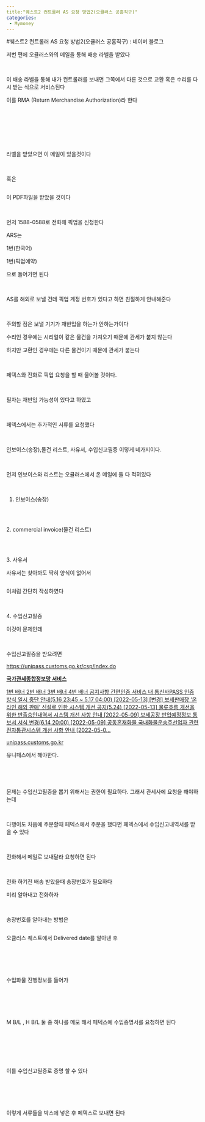 ```yaml
---
title:"퀘스트2 컨트롤러 AS 요청 방법2(오큘러스 공홈직구)"
categories:
 - Mymoney
---
```

#퀘스트2 컨트롤러 AS 요청 방법2(오큘러스 공홈직구) : 네이버 블로그
<div class="wrap_rabbit pcol2 _param(1) _postViewArea222738493321" id="post-view222738493321">
<!-- Rabbit HTML --><div class="se-viewer se-theme-default" lang="ko-KR">
<!-- SE_DOC_HEADER_END -->
<div class="se-main-container">
<div class="se-component se-text se-l-default" id="SE-cb7d7550-975a-41c2-9591-3b8fe09cbc41">
<div class="se-component-content">
<div class="se-section se-section-text se-l-default">
<div class="se-module se-module-text">
<!-- SE-TEXT { --><p class="se-text-paragraph se-text-paragraph-align-" id="SE-a3b2f686-cb15-4a85-affb-a57352581d1d" style=""><span class="se-fs- se-ff-" id="SE-4096fbbf-83f3-4002-9551-64deb26b2c5b" style="">저번 편에 오큘러스와의 메일을 통해 배송 라벨을 받았다</span></p><!-- } SE-TEXT --><!-- SE-TEXT { --><p class="se-text-paragraph se-text-paragraph-align-" id="SE-13bb2ea2-8024-4558-ba13-ca598f4951a6" style=""><span class="se-fs- se-ff-" id="SE-2240a035-8838-4552-ab24-dcacb111202b" style="">​</span></p><!-- } SE-TEXT --><!-- SE-TEXT { --><p class="se-text-paragraph se-text-paragraph-align-" id="SE-bc86479b-ae81-4e25-9b78-ebb572a4160a" style=""><span class="se-fs- se-ff-" id="SE-b849a160-f2a6-4f14-af06-2caaeddc87a4" style="">이 배송 라벨을 통해 내가 컨트롤러를 보내면 그쪽에서 다른 것으로 교환 혹은 수리를 다시 받는 식으로 서비스된다</span></p><!-- } SE-TEXT --><!-- SE-TEXT { --><p class="se-text-paragraph se-text-paragraph-align-" id="SE-0444e05b-20f6-4953-bdcf-d857eeb3a2da" style=""><span class="se-fs- se-ff-" id="SE-5a2f0e26-0113-400e-bf00-c77ad67c9928" style="">이를 RMA (Return Merchandise Authorization)라 한다</span></p><!-- } SE-TEXT --><!-- SE-TEXT { --><p class="se-text-paragraph se-text-paragraph-align-" id="SE-f9881730-807b-428d-8ee0-32a477f66c00" style=""><span class="se-fs- se-ff-" id="SE-7e9c71e0-4368-4b91-a0d8-048ac5259a40" style="">​</span></p><!-- } SE-TEXT --><!-- SE-TEXT { --><p class="se-text-paragraph se-text-paragraph-align-" id="SE-04ff5a76-3068-4436-bdd9-1e51c9093735" style=""><span class="se-fs- se-ff-" id="SE-427145a0-a7c4-4233-b9c8-aacd227008a0" style="">​</span></p><!-- } SE-TEXT --><!-- SE-TEXT { --><p class="se-text-paragraph se-text-paragraph-align-" id="SE-596223f4-f051-48fd-843d-b4dacc260ab0" style=""><span class="se-fs- se-ff-" id="SE-c9ec4c09-d9de-411e-bd39-77181562f039" style="">​</span></p><!-- } SE-TEXT -->
</div>
</div>
</div>
</div> <div class="se-component se-image se-l-default" id="SE-2571399d-18a5-4d25-87d0-c9d098d77c36">
<div class="se-component-content se-component-content-fit">
<div class="se-section se-section-image se-l-default se-section-align-">
<div class="se-module se-module-image" style="">
<a class="se-module-image-link __se_image_link __se_link" data-linkdata='{"id" : "SE-2571399d-18a5-4d25-87d0-c9d098d77c36", "src" : "https://postfiles.pstatic.net/MjAyMjA1MTlfMTcx/MDAxNjUyOTI1NjAwODA0.44n_Jn5Ntjun-ApAj3rvL_2xLetRKmUyB6MZV7-IFtsg.A9hqJPPGJCCjsqtVu0vvvxabrcsETQ8XfrTw24sXIYYg.PNG.dls32208/image.png", "originalWidth" : "1572", "originalHeight" : "807", "linkUse" : "false", "link" : ""}' data-linktype="img" href="#" onclick="return false;" style="">
<img alt="" class="se-image-resource" data-height="454" data-lazy-src="https://postfiles.pstatic.net/MjAyMjA1MTlfMTcx/MDAxNjUyOTI1NjAwODA0.44n_Jn5Ntjun-ApAj3rvL_2xLetRKmUyB6MZV7-IFtsg.A9hqJPPGJCCjsqtVu0vvvxabrcsETQ8XfrTw24sXIYYg.PNG.dls32208/image.png?type=w966" data-width="886" src="https://postfiles.pstatic.net/MjAyMjA1MTlfMTcx/MDAxNjUyOTI1NjAwODA0.44n_Jn5Ntjun-ApAj3rvL_2xLetRKmUyB6MZV7-IFtsg.A9hqJPPGJCCjsqtVu0vvvxabrcsETQ8XfrTw24sXIYYg.PNG.dls32208/image.png?type=w80_blur">
</img></a>
</div>
</div>
</div>
</div>
<div class="se-component se-text se-l-default" id="SE-8420b629-01c2-4c91-86f5-32fc903f30ce">
<div class="se-component-content">
<div class="se-section se-section-text se-l-default">
<div class="se-module se-module-text">
<!-- SE-TEXT { --><p class="se-text-paragraph se-text-paragraph-align-" id="SE-129ed1a9-faa1-43a6-b713-ba10587f4d49" style=""><span class="se-fs- se-ff-" id="SE-745a6eb8-351b-4f88-8c9d-7489484e521a" style="">라벨을 받았으면 이 메일이 있을것이다</span></p><!-- } SE-TEXT --><!-- SE-TEXT { --><p class="se-text-paragraph se-text-paragraph-align-" id="SE-784534ba-b5f0-44ef-8829-020e5600767c" style=""><span class="se-fs- se-ff-" id="SE-f1ef6a80-11cc-4fea-b996-3f4c5b75a749" style="">​</span></p><!-- } SE-TEXT --><!-- SE-TEXT { --><p class="se-text-paragraph se-text-paragraph-align-" id="SE-05e75254-75be-4993-bec4-81d8fe49a5b9" style=""><span class="se-fs- se-ff-" id="SE-87798e7f-ab4d-4cc4-8f73-4f2e6a9d3683" style="">혹은</span></p><!-- } SE-TEXT -->
</div>
</div>
</div>
</div> <div class="se-component se-image se-l-default" id="SE-a559dfa5-856f-4b80-b7f0-cc07cb3c6b4b">
<div class="se-component-content se-component-content-fit">
<div class="se-section se-section-image se-l-default se-section-align-">
<div class="se-module se-module-image" style="">
<a class="se-module-image-link __se_image_link __se_link" data-linkdata='{"id" : "SE-a559dfa5-856f-4b80-b7f0-cc07cb3c6b4b", "src" : "https://postfiles.pstatic.net/MjAyMjA1MTlfMjc1/MDAxNjUyOTI1ODI1NTI0.jMDMokjPD0YDoBLkn2iis6rSPk6jj_cld3PB9uc49DMg.C3dFQazTpLbG8CK-gKljNjVUEFVhrCoVnmyp9yWny0cg.PNG.dls32208/image.png", "originalWidth" : "953", "originalHeight" : "583", "linkUse" : "false", "link" : ""}' data-linktype="img" href="#" onclick="return false;" style="">
<img alt="" class="se-image-resource" data-height="542" data-lazy-src="https://postfiles.pstatic.net/MjAyMjA1MTlfMjc1/MDAxNjUyOTI1ODI1NTI0.jMDMokjPD0YDoBLkn2iis6rSPk6jj_cld3PB9uc49DMg.C3dFQazTpLbG8CK-gKljNjVUEFVhrCoVnmyp9yWny0cg.PNG.dls32208/image.png?type=w966" data-width="886" src="https://postfiles.pstatic.net/MjAyMjA1MTlfMjc1/MDAxNjUyOTI1ODI1NTI0.jMDMokjPD0YDoBLkn2iis6rSPk6jj_cld3PB9uc49DMg.C3dFQazTpLbG8CK-gKljNjVUEFVhrCoVnmyp9yWny0cg.PNG.dls32208/image.png?type=w80_blur">
</img></a>
</div>
</div>
</div>
</div>
<div class="se-component se-text se-l-default" id="SE-77f20969-bcd5-4fa2-a4a3-a0b55ac1da95">
<div class="se-component-content">
<div class="se-section se-section-text se-l-default">
<div class="se-module se-module-text">
<p class="se-text-paragraph se-text-paragraph-align-" id="SE-3f262f59-321c-4b20-8b22-1bb1b3bd2c61" style=""><span class="se-fs- se-ff-" id="SE-9099fc6f-66b2-48ca-a426-10339e8c469c" style="">이 PDF파일을 받았을 것이다</span></p><p class="se-text-paragraph se-text-paragraph-align-" id="SE-89c41df8-833b-43ba-a31e-69da1ca53683" style=""><span class="se-fs- se-ff-" id="SE-c09a75da-fbd4-4420-a029-a89c5dfd0d57" style="">​</span></p><p class="se-text-paragraph se-text-paragraph-align-" id="SE-71a97038-40c4-413f-82b1-c84709a1d10a" style=""><span class="se-fs- se-ff-" id="SE-f36c9b54-5cba-47af-b4ac-b1ef4b3e81cc" style="">먼저 1588-0588로 전화해 픽업을 신청한다</span></p><p class="se-text-paragraph se-text-paragraph-align-" id="SE-2febc7e0-f69c-4a7d-b7cc-aa63a095ee85" style=""><span class="se-fs- se-ff-" id="SE-331faacd-a411-4eb7-a024-5adad568bb84" style="">ARS는 </span></p><p class="se-text-paragraph se-text-paragraph-align-" id="SE-6553ecbe-fe0b-4f68-ae9f-187d5eb8738a" style=""><span class="se-fs- se-ff-" id="SE-3fe3286c-8650-4995-bb56-3f3b1c1fb922" style="">1번(한국어)</span></p><p class="se-text-paragraph se-text-paragraph-align-" id="SE-25b30921-34e3-4fd4-b684-5ba2edce5abd" style=""><span class="se-fs- se-ff-" id="SE-2baaabc7-6299-43ad-a86b-0e24e0cde6e5" style="">1번(픽업예약)</span></p><p class="se-text-paragraph se-text-paragraph-align-" id="SE-413de968-f3af-4ae1-99cf-837f4c0df094" style=""><span class="se-fs- se-ff-" id="SE-c890f7e4-dbda-4e45-a11a-cdd80f0dd627" style="">으로 들어가면 된다</span></p><p class="se-text-paragraph se-text-paragraph-align-" id="SE-48c105c4-f23b-4a3c-9e9b-29024e5e1c41" style=""><span class="se-fs- se-ff-" id="SE-7f584fbd-02de-412a-a928-0b9ecc7780d9" style="">​</span></p><p class="se-text-paragraph se-text-paragraph-align-" id="SE-2e2f40e5-798d-48ae-b2bf-9f90a8ce7753" style=""><span class="se-fs- se-ff-" id="SE-cef0df9a-fac9-4966-8784-639d613d14e4" style="">AS를 해외로 보낼 건데 픽업 계정 번호가 있다고 하면 친절하게 안내해준다</span></p><p class="se-text-paragraph se-text-paragraph-align-" id="SE-78f63af0-12ad-4988-85c6-8799742e0683" style=""><span class="se-fs- se-ff-" id="SE-bf3b0ae3-2c70-4765-a5ea-d8ce07fc9668" style="">​</span></p><p class="se-text-paragraph se-text-paragraph-align-" id="SE-7922c1b6-3e2e-491c-96d3-1cec4055a40d" style=""><span class="se-fs- se-ff-" id="SE-e88d2bb6-3a3d-4ddb-af09-240311ed00b2" style="">주의할 점은 보낼 기기가 재반입을 하는가 안하는가이다</span></p><p class="se-text-paragraph se-text-paragraph-align-" id="SE-1025da12-3c8e-4fa7-9a9a-7ec6bb2c1b65" style=""><span class="se-fs- se-ff-" id="SE-be2094dd-f2b3-443d-b237-89ee0e069714" style="">수리인 경우에는 시리얼이 같은 물건을 가져오기 때문에 관세가 붙지 않는다</span></p><p class="se-text-paragraph se-text-paragraph-align-" id="SE-635a2225-59ce-4c4a-8959-9b61a4d8db98" style=""><span class="se-fs- se-ff-" id="SE-720cee32-4110-43ec-9a0e-00f11a234345" style="">하지만 교환인 경우에는 다른 물건이기 때문에 관세가 붙는다</span></p><p class="se-text-paragraph se-text-paragraph-align-" id="SE-67da48f9-007f-4adc-b115-853b8300c597" style=""><span class="se-fs- se-ff-" id="SE-7cb18100-a437-45e1-bcf4-532490fcc433" style="">​</span></p><p class="se-text-paragraph se-text-paragraph-align-" id="SE-8cde4a3f-3192-4a4e-b132-1257b04d708d" style=""><span class="se-fs- se-ff-" id="SE-7c0cb5d7-6986-4f6c-be5b-bac7925db0f3" style="">페덱스와 전화로 픽업 요청을 할 때 물어볼 것이다.</span></p><p class="se-text-paragraph se-text-paragraph-align-" id="SE-ab242afb-379d-4e34-8734-1fda43b8a9d4" style=""><span class="se-fs- se-ff-" id="SE-ae2b99e7-a685-4f4a-a203-becfdbc19921" style="">​</span></p><p class="se-text-paragraph se-text-paragraph-align-" id="SE-d0914e8f-d377-4f39-9c50-358fe6d0f3ea" style=""><span class="se-fs- se-ff-" id="SE-4533fae8-f5d9-49ca-9094-e5597d76e69b" style="">필자는 재반입 가능성이 있다고 하였고</span></p><p class="se-text-paragraph se-text-paragraph-align-" id="SE-2d23379b-553a-4115-8ce4-98897b9858a5" style=""><span class="se-fs- se-ff-" id="SE-101ee7bd-0af7-4bdf-90fc-ac4922e3ae0b" style="">​</span></p><p class="se-text-paragraph se-text-paragraph-align-" id="SE-d3f22743-241b-43fa-bd45-f43fe04e7bb9" style=""><span class="se-fs- se-ff-" id="SE-05efd43e-e2ee-4131-af1e-bf5546c23e33" style="">페덱스에서는 추가적인 서류를 요청했다</span></p><p class="se-text-paragraph se-text-paragraph-align-" id="SE-35f3b263-15aa-4709-aec5-9c548f32c6f8" style=""><span class="se-fs- se-ff-" id="SE-6fd3e34f-00be-41d6-80c4-af730a46d14b" style="">​</span></p><p class="se-text-paragraph se-text-paragraph-align-" id="SE-01c50dc5-d76c-438d-a9d5-f01da4d1954b" style=""><span class="se-fs- se-ff-" id="SE-1b913a35-5720-44a8-9465-cef84f8c34cd" style="">인보이스(송장),물건 리스트, 사유서, 수입신고필증 이렇게 네가지이다.</span></p><p class="se-text-paragraph se-text-paragraph-align-" id="SE-d14866ae-6395-4435-a438-ce5ac901895e" style=""><span class="se-fs- se-ff-" id="SE-2c9b5d11-5942-46af-a488-d62454896d7a" style="">​</span></p><p class="se-text-paragraph se-text-paragraph-align-" id="SE-1202c973-7fb4-4a6f-870c-d8604d6fcc66" style=""><span class="se-fs- se-ff-" id="SE-bf31f1cd-f5f1-43b5-ad5b-ce2e9a7d9454" style="">먼저 인보이스와 리스트는 오큘러스에서 온 메일에 둘 다 적혀있다</span></p><p class="se-text-paragraph se-text-paragraph-align-" id="SE-030eeb3f-46e6-415e-a93e-996efcecda5c" style=""><span class="se-fs- se-ff-" id="SE-6f04cab6-bebe-4e3c-a6bc-09c88d4e9fa2" style="">​</span></p><ol class="se-text-list se-text-list-type-decimal"><li class="se-text-list-item"><p class="se-text-paragraph se-text-paragraph-align-" id="SE-933738a9-45df-4673-b5b0-3eb92a62cdef" style=""><span class="se-fs- se-ff-" id="SE-8c771776-7b0e-4c44-9727-8210d7c9a9c2" style="">인보이스(송장)</span></p></li></ol>
</div>
</div>
</div>
</div> <div class="se-component se-image se-l-default" id="SE-5d3ac797-02d8-4618-8c96-ab1712f6db61">
<div class="se-component-content se-component-content-fit">
<div class="se-section se-section-image se-l-default se-section-align-">
<div class="se-module se-module-image" style="">
<a class="se-module-image-link __se_image_link __se_link" data-linkdata='{"id" : "SE-5d3ac797-02d8-4618-8c96-ab1712f6db61", "src" : "https://postfiles.pstatic.net/MjAyMjA1MTlfMjA0/MDAxNjUyOTQwNDY3Mjg1.GczNC4UhLskRSHxfXqYzoZly7amzvsk-73a0O8H3w-sg.56B3JZMb1ixujoXEXoDwnP1eYgY6uyVg0Ugr5MBOsiog.PNG.dls32208/image.png", "originalWidth" : "953", "originalHeight" : "583", "linkUse" : "false", "link" : ""}' data-linktype="img" href="#" onclick="return false;" style="">
<img alt="" class="se-image-resource" data-height="542" data-lazy-src="https://postfiles.pstatic.net/MjAyMjA1MTlfMjA0/MDAxNjUyOTQwNDY3Mjg1.GczNC4UhLskRSHxfXqYzoZly7amzvsk-73a0O8H3w-sg.56B3JZMb1ixujoXEXoDwnP1eYgY6uyVg0Ugr5MBOsiog.PNG.dls32208/image.png?type=w966" data-width="886" src="https://postfiles.pstatic.net/MjAyMjA1MTlfMjA0/MDAxNjUyOTQwNDY3Mjg1.GczNC4UhLskRSHxfXqYzoZly7amzvsk-73a0O8H3w-sg.56B3JZMb1ixujoXEXoDwnP1eYgY6uyVg0Ugr5MBOsiog.PNG.dls32208/image.png?type=w80_blur">
</img></a>
</div>
</div>
</div>
</div>
<div class="se-component se-text se-l-default" id="SE-4a8905c5-0bc2-4714-80a6-0d936885b0d1">
<div class="se-component-content">
<div class="se-section se-section-text se-l-default">
<div class="se-module se-module-text">
<!-- SE-TEXT { --><p class="se-text-paragraph se-text-paragraph-align-" id="SE-e1323e5e-380b-4d9a-997a-68fd13234ea2" style=""><span class="se-fs- se-ff-" id="SE-1b983cf4-724a-47aa-adfc-c3d87f6f3317" style="">​</span></p><!-- } SE-TEXT --><!-- SE-TEXT { --><p class="se-text-paragraph se-text-paragraph-align-" id="SE-6d0493af-88b0-4fed-b682-b854126e6aa9" style=""><span class="se-fs- se-ff-" id="SE-91946c86-9e37-475d-b75e-b40441af44f1" style="">2. commercial invoice(물건 리스트)</span></p><!-- } SE-TEXT -->
</div>
</div>
</div>
</div> <div class="se-component se-image se-l-default" id="SE-e7c50890-9a78-4f91-85c7-71e00d7d84cc">
<div class="se-component-content se-component-content-normal">
<div class="se-section se-section-image se-l-default se-section-align-" style="max-width:856px;">
<div class="se-module se-module-image" style="">
<a class="se-module-image-link __se_image_link __se_link" data-linkdata='{"id" : "SE-e7c50890-9a78-4f91-85c7-71e00d7d84cc", "src" : "https://postfiles.pstatic.net/MjAyMjA1MTlfMzgg/MDAxNjUyOTQwNTY4MjI0.lUKKI4MjRqO68BvNX3EsfzZ7dktO_YW6HEnsz-bseqsg.Bou_BVy8nftEScbPe3Lpp5cDPkWAJvjYtPpcMnFVL9og.PNG.dls32208/image.png", "originalWidth" : "856", "originalHeight" : "873", "linkUse" : "false", "link" : ""}' data-linktype="img" href="#" onclick="return false;" style="">
<img alt="" class="se-image-resource" data-height="873" data-lazy-src="https://postfiles.pstatic.net/MjAyMjA1MTlfMzgg/MDAxNjUyOTQwNTY4MjI0.lUKKI4MjRqO68BvNX3EsfzZ7dktO_YW6HEnsz-bseqsg.Bou_BVy8nftEScbPe3Lpp5cDPkWAJvjYtPpcMnFVL9og.PNG.dls32208/image.png?type=w966" data-width="856" src="https://postfiles.pstatic.net/MjAyMjA1MTlfMzgg/MDAxNjUyOTQwNTY4MjI0.lUKKI4MjRqO68BvNX3EsfzZ7dktO_YW6HEnsz-bseqsg.Bou_BVy8nftEScbPe3Lpp5cDPkWAJvjYtPpcMnFVL9og.PNG.dls32208/image.png?type=w80_blur">
</img></a>
</div>
</div>
</div>
</div>
<div class="se-component se-text se-l-default" id="SE-00198b8c-4509-4007-a97a-799b7e3c2bf9">
<div class="se-component-content">
<div class="se-section se-section-text se-l-default">
<div class="se-module se-module-text">
<!-- SE-TEXT { --><p class="se-text-paragraph se-text-paragraph-align-" id="SE-01315a5e-e5e1-433e-bbd9-797e587c2cf2" style=""><span class="se-fs- se-ff-" id="SE-525b0348-06cb-4c6a-939e-e923e46569ee" style="">​</span></p><!-- } SE-TEXT --><!-- SE-TEXT { --><p class="se-text-paragraph se-text-paragraph-align-" id="SE-b8c3c7f2-feba-4c82-993b-66757b8ebf4a" style=""><span class="se-fs- se-ff-" id="SE-14059fb4-7bab-460c-877e-88b3530d824e" style="">3. 사유서</span></p><!-- } SE-TEXT --><!-- SE-TEXT { --><p class="se-text-paragraph se-text-paragraph-align-" id="SE-dd05866b-7510-41ca-822b-3e60c21eb282" style=""><span class="se-fs- se-ff-" id="SE-ad39050f-c0b2-4626-b8d2-1d193e608fad" style="">사유서는 찾아봐도 딱히 양식이 없어서</span></p><!-- } SE-TEXT -->
</div>
</div>
</div>
</div> <div class="se-component se-image se-l-default" id="SE-4b12d2da-e781-4ce1-9ba0-e1b0fb525a2e">
<div class="se-component-content se-component-content-fit">
<div class="se-section se-section-image se-l-default se-section-align-">
<div class="se-module se-module-image" style="">
<a class="se-module-image-link __se_image_link __se_link" data-linkdata='{"id" : "SE-4b12d2da-e781-4ce1-9ba0-e1b0fb525a2e", "src" : "https://postfiles.pstatic.net/MjAyMjA1MTlfMjc5/MDAxNjUyOTQ2NDM5NzY2.t4Qp93th2zYqG-mlq3LaP9Je13oJOBf07cjVrhjrAxcg.N7VszTwsr2SDebiMfVbHzRe0SmLrZlqH4ijgCv6Bzkgg.PNG.dls32208/SE-4b12d2da-e781-4ce1-9ba0-e1b0fb525a2e.png", "originalWidth" : "896", "originalHeight" : "588", "linkUse" : "false", "link" : ""}' data-linktype="img" href="#" onclick="return false;" style="">
<img alt="" class="se-image-resource" data-height="581" data-lazy-src="https://postfiles.pstatic.net/MjAyMjA1MTlfMjc5/MDAxNjUyOTQ2NDM5NzY2.t4Qp93th2zYqG-mlq3LaP9Je13oJOBf07cjVrhjrAxcg.N7VszTwsr2SDebiMfVbHzRe0SmLrZlqH4ijgCv6Bzkgg.PNG.dls32208/SE-4b12d2da-e781-4ce1-9ba0-e1b0fb525a2e.png?type=w966" data-width="886" src="https://postfiles.pstatic.net/MjAyMjA1MTlfMjc5/MDAxNjUyOTQ2NDM5NzY2.t4Qp93th2zYqG-mlq3LaP9Je13oJOBf07cjVrhjrAxcg.N7VszTwsr2SDebiMfVbHzRe0SmLrZlqH4ijgCv6Bzkgg.PNG.dls32208/SE-4b12d2da-e781-4ce1-9ba0-e1b0fb525a2e.png?type=w80_blur"/>
</a>
</div>
</div>
</div>
</div>
<div class="se-component se-text se-l-default" id="SE-0d4578a2-60e7-4a33-bbb5-c00af88ff58f">
<div class="se-component-content">
<div class="se-section se-section-text se-l-default">
<div class="se-module se-module-text">
<!-- SE-TEXT { --><p class="se-text-paragraph se-text-paragraph-align-" id="SE-f4aef0e5-8ddb-4d05-a54f-c3f2c8b5107c" style=""><span class="se-fs- se-ff-" id="SE-9757a82e-f236-4e4b-91d5-1096cdc226fc" style="">이처럼 간단히 작성하였다</span></p><!-- } SE-TEXT --><!-- SE-TEXT { --><p class="se-text-paragraph se-text-paragraph-align-" id="SE-91a81f64-5b11-4742-a608-6c0c68bf6b8e" style=""><span class="se-fs- se-ff-" id="SE-b819bd95-da24-4056-9bc5-cf45afe59823" style="">​</span></p><!-- } SE-TEXT --><!-- SE-TEXT { --><p class="se-text-paragraph se-text-paragraph-align-" id="SE-226aa8cb-5048-4c72-816b-c2b37314faca" style=""><span class="se-fs- se-ff-" id="SE-437617b5-3dbc-4d1a-a3c4-917842026d48" style="">4. 수입신고필증</span></p><!-- } SE-TEXT --><!-- SE-TEXT { --><p class="se-text-paragraph se-text-paragraph-align-" id="SE-74e5053d-f868-43be-8ffd-bb4c0dd010ea" style=""><span class="se-fs- se-ff-" id="SE-98f35a4b-f7fb-4a35-bec4-5a777878b8db" style="">이것이 문제인데</span></p><!-- } SE-TEXT --><!-- SE-TEXT { --><p class="se-text-paragraph se-text-paragraph-align-" id="SE-53721c95-13d5-4077-a853-0cf894a473d0" style=""><span class="se-fs- se-ff-" id="SE-6b27d363-e3fb-4db2-b813-f375b83ee33b" style="">​</span></p><!-- } SE-TEXT --><!-- SE-TEXT { --><p class="se-text-paragraph se-text-paragraph-align-" id="SE-1d214a45-a45f-4c1d-a993-129ed41a4c33" style=""><span class="se-fs- se-ff-" id="SE-956620df-4090-4bb8-a24f-80c90e7e18d3" style="">수입신고필증을 받으려면 </span></p><!-- } SE-TEXT --><!-- SE-TEXT { --><p class="se-text-paragraph se-text-paragraph-align-" id="SE-5eccad04-de6e-4706-b145-cb529cb241bd" style=""><span class="se-fs- se-ff-" id="SE-345dbc76-1c49-45e2-ad95-c4eabbab884e" style=""><a class="se-link" href="https://unipass.customs.go.kr/csp/index.do" target="_blank">https://unipass.customs.go.kr/csp/index.do</a></span></p><!-- } SE-TEXT -->
</div>
</div>
</div>
</div> <div class="se-component se-oglink se-l-image" id="SE-bc7eed2f-35f2-441b-b172-3d80ba22acc7">
<div class="se-component-content">
<div class="se-section se-section-oglink se-l-image se-section-align-">
<div class="se-module se-module-oglink">
<a class="se-oglink-thumbnail" href="https://unipass.customs.go.kr/csp/index.do" target="_blank">
<img alt="" class="se-oglink-thumbnail-resource" src="https://dthumb-phinf.pstatic.net/?src=%22https%3A%2F%2Funipass.customs.go.kr%2Fcsp%2Fframework%2Ffiledownload%2Fkcs4gImageDownload.do%3FattchFileId%3DMYC-20220512-00046344970EEZv1%22&amp;type=ff120"/>
</a>
<a class="se-oglink-info" href="https://unipass.customs.go.kr/csp/index.do" target="_blank">
<div class="se-oglink-info-container">
<strong class="se-oglink-title">국가관세종합정보망 서비스</strong>
<p class="se-oglink-summary">1번 배너 2번 배너 3번 배너 4번 배너 공지사항 간편인증 서비스 내 통신사PASS 인증방식 일시 중단 안내(5.16 23:45 ~ 5.17 04:00) [2022-05-13] [변경] 보세판매장 ‘온라인 해외 판매’ 신설로 인한 시스템 개선 공지(5.24) [2022-05-13] 물류흐름 개선을 위한 반출승인내역서 시스템 개선 사항 안내 [2022-05-09] 보세공장 반입예정정보 통보서 서식 변경(6.14 20:00) [2022-05-09] 공동혼재화물 국내화물운송주선업자 관련 전자통관시스템 개선 사항 안내 [2022-05-0...</p>
<p class="se-oglink-url">unipass.customs.go.kr</p>
</div>
</a>
</div>
</div>
</div>
<script class="__se_module_data" data-module='{"type":"v2_oglink", "id" :"SE-bc7eed2f-35f2-441b-b172-3d80ba22acc7", "data" : {"link" : "https://unipass.customs.go.kr/csp/index.do", "isVideo" : "false", "thumbnail" : "https://dthumb-phinf.pstatic.net/?src=%22https%3A%2F%2Funipass.customs.go.kr%2Fcsp%2Fframework%2Ffiledownload%2Fkcs4gImageDownload.do%3FattchFileId%3DMYC-20220512-00046344970EEZv1%22&amp;type=ff120"}}' type="text/data"></script>
</div> <div class="se-component se-text se-l-default" id="SE-3b7908ed-7f53-47e2-a2ce-6d25f0ab8655">
<div class="se-component-content">
<div class="se-section se-section-text se-l-default">
<div class="se-module se-module-text">
<!-- SE-TEXT { --><p class="se-text-paragraph se-text-paragraph-align-" id="SE-85d486e3-65e6-456d-b897-0db0781f4765" style=""><span class="se-fs- se-ff-" id="SE-1c143a88-ab2c-4b24-99ef-5d2e687dd3e4" style="">유니패스에서 해야한다.</span></p><!-- } SE-TEXT --><!-- SE-TEXT { --><p class="se-text-paragraph se-text-paragraph-align-" id="SE-b0084672-29f0-4de5-833e-c272fc71f70c" style=""><span class="se-fs- se-ff-" id="SE-6537998e-f9a4-42a6-a21c-49ce9474e3b1" style="">​</span></p><!-- } SE-TEXT --><!-- SE-TEXT { --><p class="se-text-paragraph se-text-paragraph-align-" id="SE-7826002e-5594-4556-8d08-94570af2be9b" style=""><span class="se-fs- se-ff-" id="SE-f1e49619-407e-48eb-9d87-ec8de89ed102" style="">​</span></p><!-- } SE-TEXT --><!-- SE-TEXT { --><p class="se-text-paragraph se-text-paragraph-align-" id="SE-40cf0119-2971-4aee-be92-f1dd18730c78" style=""><span class="se-fs- se-ff-" id="SE-8f3c6644-9a7c-48e7-bb8e-0fb371d3c8b1" style="">문제는 수입신고필증을 뽑기 위해서는 권한이 필요하다. 그래서 관세사에 요청을 해야하는데</span></p><!-- } SE-TEXT --><!-- SE-TEXT { --><p class="se-text-paragraph se-text-paragraph-align-" id="SE-e0dc2410-3de1-4076-8789-d0c9417638c3" style=""><span class="se-fs- se-ff-" id="SE-a3772d6c-c194-471b-b7db-18af7a4175f8" style="">​</span></p><!-- } SE-TEXT --><!-- SE-TEXT { --><p class="se-text-paragraph se-text-paragraph-align-" id="SE-eb949ad9-c625-482b-8754-dd203b6d0876" style=""><span class="se-fs- se-ff-" id="SE-6536f2bd-47aa-4c36-975f-81a103177487" style="">다행이도 처음에 주문할때 페덱스에서 주문을 했다면 페덱스에서 수입신고내역서를 받을 수 있다</span></p><!-- } SE-TEXT --><!-- SE-TEXT { --><p class="se-text-paragraph se-text-paragraph-align-" id="SE-11666f74-bfc9-4ce2-9a61-253e292c753c" style=""><span class="se-fs- se-ff-" id="SE-38612619-0324-4a35-a56f-9e2c55bb5572" style="">​</span></p><!-- } SE-TEXT --><!-- SE-TEXT { --><p class="se-text-paragraph se-text-paragraph-align-" id="SE-7a2b40a5-6671-4f01-adae-b43650ce6c97" style=""><span class="se-fs- se-ff-" id="SE-2ac9ca2a-5e85-4f44-a646-e123623ab929" style="">전화해서 메일로 보내달라 요청하면 된다</span></p><!-- } SE-TEXT --><!-- SE-TEXT { --><p class="se-text-paragraph se-text-paragraph-align-" id="SE-56e2c6a8-ad1e-4264-8b83-8608c8a4336a" style=""><span class="se-fs- se-ff-" id="SE-3a565f5f-01ab-45c0-99be-571762fe6a52" style="">​</span></p><!-- } SE-TEXT --><!-- SE-TEXT { --><p class="se-text-paragraph se-text-paragraph-align-" id="SE-e2835ddf-bdfa-42f6-99f2-f65c005c472c" style=""><span class="se-fs- se-ff-" id="SE-4a6bdf0d-b01f-47b3-a87f-25967c736f18" style="">전화 하기전 배송 받았을때 송장번호가 필요하다</span></p><!-- } SE-TEXT --><!-- SE-TEXT { --><p class="se-text-paragraph se-text-paragraph-align-" id="SE-433a57a5-64e5-4137-adfc-a691b99d3903" style=""><span class="se-fs- se-ff-" id="SE-d277ca9f-391a-4f44-9da4-f5c60a6631f7" style="">미리 알아내고 전화하자</span></p><!-- } SE-TEXT --><!-- SE-TEXT { --><p class="se-text-paragraph se-text-paragraph-align-" id="SE-fc7347bf-0723-42a2-91d6-6babcdc3b199" style=""><span class="se-fs- se-ff-" id="SE-e3637e31-5469-4f32-b724-dcb66856ddc5" style="">​</span></p><!-- } SE-TEXT --><!-- SE-TEXT { --><p class="se-text-paragraph se-text-paragraph-align-" id="SE-98772b1f-1f14-447e-92b7-47203b15e928" style=""><span class="se-fs- se-ff-" id="SE-d38b448c-3038-4d1d-98d1-7205216d6eb9" style="">송장번호를 알아내는 방법은</span></p><!-- } SE-TEXT -->
</div>
</div>
</div>
</div> <div class="se-component se-image se-l-default" id="SE-a25053a4-8782-48f9-a232-b05857f14c03">
<div class="se-component-content se-component-content-fit">
<div class="se-section se-section-image se-l-default se-section-align-">
<div class="se-module se-module-image" style="">
<a class="se-module-image-link __se_image_link __se_link" data-linkdata='{"id" : "SE-a25053a4-8782-48f9-a232-b05857f14c03", "src" : "https://postfiles.pstatic.net/MjAyMjA1MTlfOTcg/MDAxNjUyOTQxMjEzNTc5.hMeAZa8s5xCZ4Rc4Rc4pZdSgk9awR2A4hY_DtrGIABwg.2pKbEIGOuaLnzRqs41xFHUgGkD48vUqT4b_860i4Uvsg.PNG.dls32208/image.png", "originalWidth" : "1170", "originalHeight" : "442", "linkUse" : "false", "link" : ""}' data-linktype="img" href="#" onclick="return false;" style="">
<img alt="" class="se-image-resource" data-height="334" data-lazy-src="https://postfiles.pstatic.net/MjAyMjA1MTlfOTcg/MDAxNjUyOTQxMjEzNTc5.hMeAZa8s5xCZ4Rc4Rc4pZdSgk9awR2A4hY_DtrGIABwg.2pKbEIGOuaLnzRqs41xFHUgGkD48vUqT4b_860i4Uvsg.PNG.dls32208/image.png?type=w966" data-width="886" src="https://postfiles.pstatic.net/MjAyMjA1MTlfOTcg/MDAxNjUyOTQxMjEzNTc5.hMeAZa8s5xCZ4Rc4Rc4pZdSgk9awR2A4hY_DtrGIABwg.2pKbEIGOuaLnzRqs41xFHUgGkD48vUqT4b_860i4Uvsg.PNG.dls32208/image.png?type=w80_blur"/>
</a>
</div>
</div>
</div>
</div>
<div class="se-component se-text se-l-default" id="SE-3fc132ba-d66e-4ca9-9eeb-a054ea203405">
<div class="se-component-content">
<div class="se-section se-section-text se-l-default">
<div class="se-module se-module-text">
<!-- SE-TEXT { --><p class="se-text-paragraph se-text-paragraph-align-" id="SE-b5c36229-8945-4dd1-a9ff-572e92f69a23" style=""><span class="se-fs- se-ff-" id="SE-d4c9f611-4cf3-45ea-89d5-3f4e501a51a1" style="">오큘러스 퀘스트에서 Delivered date를 알아낸 후</span></p><!-- } SE-TEXT --><!-- SE-TEXT { --><p class="se-text-paragraph se-text-paragraph-align-" id="SE-16618fa5-f1a5-4aed-9a5c-502c9e5d7dcc" style=""><span class="se-fs- se-ff-" id="SE-44e7a66f-d24a-46c7-abd3-bee103d83669" style="">​</span></p><!-- } SE-TEXT --><!-- SE-TEXT { --><p class="se-text-paragraph se-text-paragraph-align-" id="SE-c0e4d5c8-cfb1-47e5-92bd-3c9fa6e179e6" style=""><span class="se-fs- se-ff-" id="SE-a66f3885-1e67-4815-9f56-71711c87652a" style="">​</span></p><!-- } SE-TEXT -->
</div>
</div>
</div>
</div> <div class="se-component se-image se-l-default" id="SE-7c2e7b53-ac2f-4100-aba5-ebc76f435bc3">
<div class="se-component-content se-component-content-normal">
<div class="se-section se-section-image se-l-default se-section-align-" style="max-width:843px;">
<div class="se-module se-module-image" style="">
<a class="se-module-image-link __se_image_link __se_link" data-linkdata='{"id" : "SE-7c2e7b53-ac2f-4100-aba5-ebc76f435bc3", "src" : "https://postfiles.pstatic.net/MjAyMjA1MTlfMiAg/MDAxNjUyOTQxMjc2NjQy.ZPPf3AjRB9G31pMh3npCgeXurqASG_Ocl9VAlu7v6i0g.pGsdcnA56qOc8bvqBSLbzmSVljwyEJ8YcRxU1UAfG6Ug.PNG.dls32208/image.png", "originalWidth" : "843", "originalHeight" : "485", "linkUse" : "false", "link" : ""}' data-linktype="img" href="#" onclick="return false;" style="">
<img alt="" class="se-image-resource" data-height="485" data-lazy-src="https://postfiles.pstatic.net/MjAyMjA1MTlfMiAg/MDAxNjUyOTQxMjc2NjQy.ZPPf3AjRB9G31pMh3npCgeXurqASG_Ocl9VAlu7v6i0g.pGsdcnA56qOc8bvqBSLbzmSVljwyEJ8YcRxU1UAfG6Ug.PNG.dls32208/image.png?type=w966" data-width="843" src="https://postfiles.pstatic.net/MjAyMjA1MTlfMiAg/MDAxNjUyOTQxMjc2NjQy.ZPPf3AjRB9G31pMh3npCgeXurqASG_Ocl9VAlu7v6i0g.pGsdcnA56qOc8bvqBSLbzmSVljwyEJ8YcRxU1UAfG6Ug.PNG.dls32208/image.png?type=w80_blur"/>
</a>
</div>
</div>
</div>
</div>
<div class="se-component se-text se-l-default" id="SE-f9c81912-1003-443b-adfc-87a8976814ef">
<div class="se-component-content">
<div class="se-section se-section-text se-l-default">
<div class="se-module se-module-text">
<!-- SE-TEXT { --><p class="se-text-paragraph se-text-paragraph-align-" id="SE-a49aae0e-fd21-40f8-b27d-79413df2cbe4" style=""><span class="se-fs- se-ff-" id="SE-353fd2d1-e9fe-4c5c-817d-48aa6a150077" style="">수입화물 진행정보를 들어가</span></p><!-- } SE-TEXT --><!-- SE-TEXT { --><p class="se-text-paragraph se-text-paragraph-align-" id="SE-90159b97-3fe7-4f6a-854c-a4d3365f79ca" style=""><span class="se-fs- se-ff-" id="SE-4f1982e8-3bf7-445b-87e1-35c5ce0d5721" style="">​</span></p><!-- } SE-TEXT --><!-- SE-TEXT { --><p class="se-text-paragraph se-text-paragraph-align-" id="SE-bc179bac-7cad-4da7-ac41-7b8c681264d8" style=""><span class="se-fs- se-ff-" id="SE-0955e34b-aac1-460c-bef7-849b35c884ce" style="">​</span></p><!-- } SE-TEXT -->
</div>
</div>
</div>
</div> <div class="se-component se-image se-l-default" id="SE-fa165fe2-b716-4f3c-89a5-9a62e7ab5bb2">
<div class="se-component-content se-component-content-fit">
<div class="se-section se-section-image se-l-default se-section-align-">
<div class="se-module se-module-image" style="">
<a class="se-module-image-link __se_image_link __se_link" data-linkdata='{"id" : "SE-fa165fe2-b716-4f3c-89a5-9a62e7ab5bb2", "src" : "https://postfiles.pstatic.net/MjAyMjA1MTlfMjYz/MDAxNjUyOTQxNDU4Mjg1.7X-slJyJKTj1I-F16XHL0orgggAlLnwPpgor-eu9-Xkg.Zeymz14OhDlybhROKsvVXMLpdWR5R-A6I6qAE-gqlJUg.PNG.dls32208/image.png", "originalWidth" : "1615", "originalHeight" : "639", "linkUse" : "false", "link" : ""}' data-linktype="img" href="#" onclick="return false;" style="">
<img alt="" class="se-image-resource" data-height="350" data-lazy-src="https://postfiles.pstatic.net/MjAyMjA1MTlfMjYz/MDAxNjUyOTQxNDU4Mjg1.7X-slJyJKTj1I-F16XHL0orgggAlLnwPpgor-eu9-Xkg.Zeymz14OhDlybhROKsvVXMLpdWR5R-A6I6qAE-gqlJUg.PNG.dls32208/image.png?type=w966" data-width="886" src="https://postfiles.pstatic.net/MjAyMjA1MTlfMjYz/MDAxNjUyOTQxNDU4Mjg1.7X-slJyJKTj1I-F16XHL0orgggAlLnwPpgor-eu9-Xkg.Zeymz14OhDlybhROKsvVXMLpdWR5R-A6I6qAE-gqlJUg.PNG.dls32208/image.png?type=w80_blur"/>
</a>
</div>
</div>
</div>
</div>
<div class="se-component se-text se-l-default" id="SE-8539da30-cb07-43ea-9e15-cb8a52baffed">
<div class="se-component-content">
<div class="se-section se-section-text se-l-default">
<div class="se-module se-module-text">
<!-- SE-TEXT { --><p class="se-text-paragraph se-text-paragraph-align-" id="SE-f37ed5d5-c22a-4a1a-8c08-81fd35f91194" style=""><span class="se-fs- se-ff-" id="SE-7e44084f-6813-44ba-8b06-3abc2415073b" style="">M B/L , H B/L 둘 중 하나를 메모 해서 페덱스에 수입증명서를 요청하면 된다</span></p><!-- } SE-TEXT --><!-- SE-TEXT { --><p class="se-text-paragraph se-text-paragraph-align-" id="SE-2a6f7c3b-c37a-4da0-b235-901e2d26256c" style=""><span class="se-fs- se-ff-" id="SE-becbe7d4-eadc-45e5-bb91-5246ce8e5fbe" style="">​</span></p><!-- } SE-TEXT --><!-- SE-TEXT { --><p class="se-text-paragraph se-text-paragraph-align-" id="SE-c2a32446-1d3a-41cb-a6c2-1cb5859fed1f" style=""><span class="se-fs- se-ff-" id="SE-d131002d-b5bd-4825-b655-5a3ea2d156ff" style="">​</span></p><!-- } SE-TEXT --><!-- SE-TEXT { --><p class="se-text-paragraph se-text-paragraph-align-" id="SE-f8c0a0ed-6d63-4f5b-a503-51417af2c1a3" style=""><span class="se-fs- se-ff-" id="SE-aa236f01-3b63-4640-818a-30b482852a7b" style="">​</span></p><!-- } SE-TEXT --><!-- SE-TEXT { --><p class="se-text-paragraph se-text-paragraph-align-" id="SE-efb574e4-2b35-414d-a5b9-06161cc0a484" style=""><span class="se-fs- se-ff-" id="SE-1ce16dee-6a8d-4b70-bb16-b26eb582d150" style="">이를 수입신고필증로 증명 할 수 있다</span></p><!-- } SE-TEXT -->
</div>
</div>
</div>
</div> <div class="se-component se-image se-l-default" id="SE-a139374f-ea80-4cfb-af07-3fa55327c08f">
<div class="se-component-content se-component-content-fit">
<div class="se-section se-section-image se-l-default se-section-align-">
<div class="se-module se-module-image" style="">
<a class="se-module-image-link __se_image_link __se_link" data-linkdata='{"id" : "SE-a139374f-ea80-4cfb-af07-3fa55327c08f", "src" : "https://postfiles.pstatic.net/MjAyMjA1MTlfNDAg/MDAxNjUyOTQxNTQzMjQ2.Iq_g3zugJY0kT9VlPND3QZd9Whm2CbVodYaRaWW4CUgg.e_ZEm8CunzNtSoi9UEqH8P8yV6BjJ0u3KQSNQcDTfFYg.PNG.dls32208/image.png", "originalWidth" : "890", "originalHeight" : "598", "linkUse" : "false", "link" : ""}' data-linktype="img" href="#" onclick="return false;" style="">
<img alt="" class="se-image-resource" data-height="595" data-lazy-src="https://postfiles.pstatic.net/MjAyMjA1MTlfNDAg/MDAxNjUyOTQxNTQzMjQ2.Iq_g3zugJY0kT9VlPND3QZd9Whm2CbVodYaRaWW4CUgg.e_ZEm8CunzNtSoi9UEqH8P8yV6BjJ0u3KQSNQcDTfFYg.PNG.dls32208/image.png?type=w966" data-width="886" src="https://postfiles.pstatic.net/MjAyMjA1MTlfNDAg/MDAxNjUyOTQxNTQzMjQ2.Iq_g3zugJY0kT9VlPND3QZd9Whm2CbVodYaRaWW4CUgg.e_ZEm8CunzNtSoi9UEqH8P8yV6BjJ0u3KQSNQcDTfFYg.PNG.dls32208/image.png?type=w80_blur"/>
</a>
</div>
</div>
</div>
</div>
<div class="se-component se-text se-l-default" id="SE-4091296d-8912-4855-a0a5-33602f18cc2a">
<div class="se-component-content">
<div class="se-section se-section-text se-l-default">
<div class="se-module se-module-text">
<!-- SE-TEXT { --><p class="se-text-paragraph se-text-paragraph-align-" id="SE-512a8904-1447-4566-8b13-7d7af6231561" style=""><span class="se-fs- se-ff-" id="SE-d0cc2485-09ea-43b0-9147-b7c14dc02f2a" style="">​</span></p><!-- } SE-TEXT --><!-- SE-TEXT { --><p class="se-text-paragraph se-text-paragraph-align-" id="SE-07a3b7d4-de6c-43e2-a96c-ae20d6ae6c69" style=""><span class="se-fs- se-ff-" id="SE-82bb8f42-8525-42ea-a549-8a5aaf78d5c9" style="">​</span></p><!-- } SE-TEXT --><!-- SE-TEXT { --><p class="se-text-paragraph se-text-paragraph-align-" id="SE-8aa78371-ee50-4233-b992-af14d5bc0c64" style=""><span class="se-fs- se-ff-" id="SE-4352a790-4d57-453a-ac22-b68c53d866e9" style="">이렇게 서류들을 박스에 넣은 후 페덱스로 보내면 된다</span></p><!-- } SE-TEXT --><!-- SE-TEXT { --><p class="se-text-paragraph se-text-paragraph-align-" id="SE-798e0a96-64eb-45d8-95b6-f2b1df367059" style=""><span class="se-fs- se-ff-" id="SE-8360d74f-1613-449a-b1c2-649839d9f065" style="">​</span></p><!-- } SE-TEXT --><!-- SE-TEXT { --><p class="se-text-paragraph se-text-paragraph-align-" id="SE-84086301-5988-4247-9214-c33b797527bc" style=""><span class="se-fs- se-ff-" id="SE-b5e0f856-3ed5-4087-a290-3203a7a8de8c" style="">​</span></p><!-- } SE-TEXT -->
</div>
</div>
</div>
</div> </div>
</div>
</div>